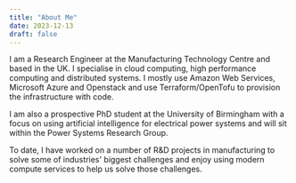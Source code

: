 ```yaml
---
title: "About Me"
date: 2023-12-13
draft: false
---
```


I am a Research Engineer at the Manufacturing Technology Centre and based in the UK. I specialise in cloud computing, high performance computing and distributed systems. I mostly use Amazon Web Services, Microsoft Azure and Openstack and use Terraform/OpenTofu to provision the infrastructure with code.

I am also a prospective PhD student at the University of Birmingham with a focus on using artificial intelligence for electrical power systems and will sit within the Power Systems Research Group.

To date, I have worked on a number of R&D projects in manufacturing to solve some of industries' biggest challenges and enjoy using modern compute services to help us solve those challenges.
